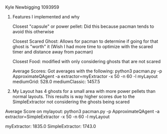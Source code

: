 Kyle Newbigging 1093959

1. Features I implemented and why

    Closest "capsule" or power pellet:
        Did this because pacman tends to avoid this otherwise

    Closest Scared Ghost:
        Allows for pacman to determine if going for that ghost is "worth" it
        (Wish I had more time to optimize with the scared timer and distance away from pacman)

    Closest Food:
        modified with only considering ghosts that are not scared

    Average Scores: Got averages with the following:
            python3 pacman.py -p ApproximateQAgent -a extractor=myExtractor -x 50 -n 60 -l myLayout
        mediumGrid: 528.0
        mediumClassic: 1457.5


2. My Layout has 4 ghosts for a small area with more power pellets than normal layouts.
This results is way higher scores due to the SimpleExtractor not considering the ghosts being scared

Average Score on mylayout:
python3 pacman.py -p ApproximateQAgent -a extractor=SimpleExtractor -x 50 -n 60 -l myLayout

myExtractor: 1835.0
SimpleExtractor: 1743.0
